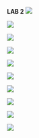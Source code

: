 **LAB 2**
![](https://scontent-sin1-1.xx.fbcdn.net/hphotos-xpt1/v/t1.0-9/11811335_790821244371565_5983645375015484098_n.jpg?oh=8fd1d82e65bc6e10858874663eb8d1d9&oe=56529C78)

![](https://scontent-sin1-1.xx.fbcdn.net/hphotos-xft1/v/t1.0-9/11745788_790821274371562_1358310071071900263_n.jpg?oh=1a379164310c577873a1601dbc0a3e10&oe=564189CA)

![](https://scontent-sin1-1.xx.fbcdn.net/hphotos-xpt1/v/t1.0-9/11707595_790821317704891_5279189967571065741_n.jpg?oh=857af5df54716f5525f8ca34aa968670&oe=56476551)

![](https://scontent-sin1-1.xx.fbcdn.net/hphotos-xtp1/v/t1.0-9/11811366_790821334371556_7762025857904531956_n.jpg?oh=cf810931527d2e43cb2be728cc9cca1a&oe=5648207D)

![](https://scontent-sin1-1.xx.fbcdn.net/hphotos-xta1/v/t1.0-9/11800591_790821364371553_5621232060337402731_n.jpg?oh=1c4ea988ce4bc11e99bc57bd09cc38d8&oe=56497445)

![](https://scontent-sin1-1.xx.fbcdn.net/hphotos-xft1/v/t1.0-9/11745827_790821401038216_5991821464036261249_n.jpg?oh=d2387c1ca1834abc1b7f539bdf7b02ff&oe=565899DA)

![](https://scontent-sin1-1.xx.fbcdn.net/hphotos-xaf1/v/t1.0-9/11796469_790821441038212_49559749897445046_n.jpg?oh=add6daf3eaeac900f0a4472a86c22911&oe=560DF844)

![](https://scontent-sin1-1.xx.fbcdn.net/hphotos-xpa1/v/t1.0-9/11751928_790821467704876_2801503627982797504_n.jpg?oh=da8c87dc000c971571133f4ee6f0f333&oe=5649AE23)

![](https://scontent-sin1-1.xx.fbcdn.net/hphotos-xtp1/v/t1.0-9/11811405_790821557704867_4972714543368632635_n.jpg?oh=ffe2fa30c565b783926dc8bcf7259079&oe=56451863)

![](https://scontent-sin1-1.xx.fbcdn.net/hphotos-xaf1/v/t1.0-9/11781862_790821574371532_8445651320407008441_n.jpg?oh=ace840b9bd8ea7078c47579deb579f15&oe=560DE71F)

